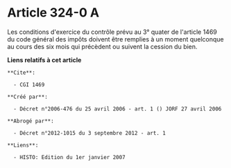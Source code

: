 # Article 324-0 A

Les conditions d'exercice du contrôle prévu au 3° quater de l'article 1469 du code général des impôts doivent être remplies à
un moment quelconque au cours des six mois qui précèdent ou suivent la cession du bien.

**Liens relatifs à cet article**

	**Cite**:

	  - CGI 1469

	**Créé par**:

	  - Décret n°2006-476 du 25 avril 2006 - art. 1 () JORF 27 avril 2006

	**Abrogé par**:

	  - Décret n°2012-1015 du 3 septembre 2012 - art. 1

	**Liens**:

	  - HISTO: Edition du 1er janvier 2007
